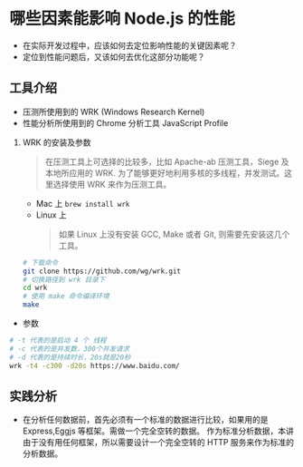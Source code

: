 # 哪些因素能影响 Node.js 的性能

- 在实际开发过程中，应该如何去定位影响性能的关键因素呢？
- 定位到性能问题后，又该如何去优化这部分功能呢？

## 工具介绍

- 压测所使用到的 WRK (Windows Research Kernel)
- 性能分析所使用到的 Chrome 分析工具 JavaScript Profile

1. WRK 的安装及参数

   > 在压测工具上可选择的比较多，比如 Apache-ab 压测工具，Siege 及本地所应用的 WRK.
   > 为了能够更好地利用多核的多线程，并发测试。这里选择使用 WRK 来作为压测工具。

   - Mac 上 `brew install wrk`
   - Linux 上
     > 如果 Linux 上没有安装 GCC, Make 或者 Git, 则需要先安装这几个工具。

   ```sh
   # 下载命令
   git clone https://github.com/wg/wrk.git
   # 切换路径到 wrk 目录下
   cd wrk
   # 使用 make 命令编译环境
   make
   ```

- 参数

```sh
# -t 代表的是启动 4 个 线程
# -c 代表的是并发数，300个并发请求
# -d 代表的是持续时长，20s就是20秒
wrk -t4 -c300 -d20s https://www.baidu.com/
```

## 实践分析

- 在分析任何数据前，首先必须有一个标准的数据进行比较，如果用的是 Express,Eggjs 等框架。需做一个完全空转的数据。
  作为标准分析数据，本讲由于没有用任何框架，所以需要设计一个完全空转的 HTTP 服务来作为标准的分析数据。
